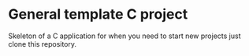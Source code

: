 # General template C project

Skeleton of a C application for when you need to start new projects just clone this repository.


